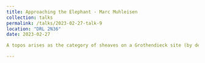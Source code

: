 ```yaml
---
title: Approaching the Elephant - Marc Muhleisen
collection: talks
permalink: /talks/2023-02-27-talk-9
location: "DRL 2N36"
date: 2023-02-27

A topos arises as the category of sheaves on a Grothendieck site (by definition). But what exactly is a Grothendieck site? Every source appears to give a slight variation on the definition. For instance, some authors speak of covering families while others restrict to covering sieves. Often certain singleton sets are taken as coverings, but is it the identities, isomorphisms, or split epis? Must a Grothendieck site have fibre products (or else how would you formulate the sheaf condition)? I will explain why none of the answers to these questions make a difference insofar as what categories arise as sheaves on a site, or in other words, why the notion of topos is independent of the exact definition of Grothendieck topology. This phenomenon is in part what lead Johnstone to the namesake of his topos theory compendium, writing “however you approach [the elephant], it is still the same animal.”

---
```

